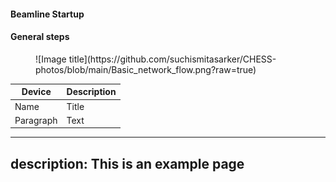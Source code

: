 
#### Beamline Startup 


#### General steps

<figure markdown>
  ![Image title](https://github.com/suchismitasarker/CHESS-photos/blob/main/Basic_network_flow.png?raw=true)
</figure>



| Device    | Description |
| --------- | ----------- |
| Name      | Title       |
| Paragraph | Text        | 

---
description: This is an example page
---

